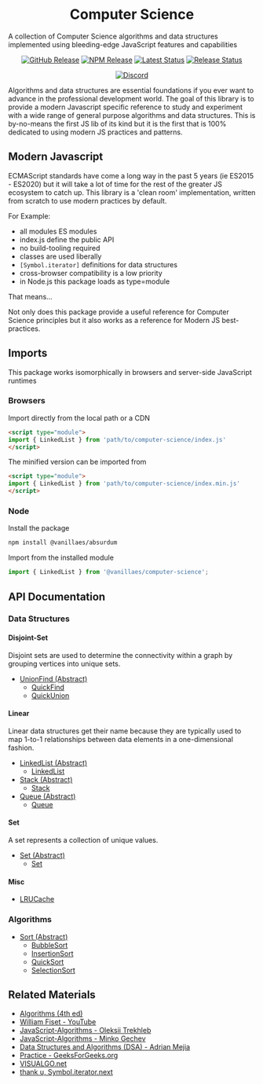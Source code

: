 <h1 align="center">Computer Science</h1>

A collection of Computer Science algorithms and data structures implemented using bleeding-edge JavaScript features and capabilities 

<div align="center">
  <a href="https://github.com/vanillaes/computer-science/releases"><img src="https://badgen.net/github/tag/vanillaes/computer-science" alt="GitHub Release"></a>
  <a href="https://www.npmjs.com/package/@vanillaes/computer-science"><img src="https://badgen.net/npm/v/@vanillaes/computer-science" alt="NPM Release"></a>
  <a href="https://github.com/vanillaes/computer-science/actions"><img src="https://github.com/vanillaes/computer-science/workflows/Latest/badge.svg" alt="Latest Status"></a>
  <a href="https://github.com/vanillaes/computer-science/actions"><img src="https://github.com/vanillaes/computer-science/workflows/Release/badge.svg" alt="Release Status"></a>

  <a href="https://discord.gg/aSWYgtybzV"><img alt="Discord" src="https://img.shields.io/discord/723296249121603604?color=%23738ADB"></a>
</div>

Algorithms and data structures are essential foundations if you ever want to advance in the professional development world. The goal of this library is to provide a modern Javascript specific reference to study and experiment with a wide range of general purpose algorithms and data structures. This is by-no-means the first JS lib of its kind but it is the first that is 100% dedicated to using modern JS practices and patterns.

## Modern Javascript

ECMAScript standards have come a long way in the past 5 years (ie ES2015 - ES2020) but it will take a lot of time for the rest of the greater JS ecosystem to catch up. This library is a 'clean room' implementation, written from scratch to use modern practices by default.

For Example:

- all modules ES modules
- index.js define the public API
- no build-tooling required
- classes are used liberally 
- `[Symbol.iterator]` definitions for data structures
- cross-browser compatibility is a low priority
- in Node.js this package loads as type=module

That means...

Not only does this package provide a useful reference for Computer Science principles but it also works as a reference for Modern JS best-practices.  

## Imports

This package works isomorphically in browsers and server-side JavaScript runtimes

### Browsers

Import directly from the local path or a CDN

```html
<script type="module">
import { LinkedList } from 'path/to/computer-science/index.js'
</script>
```

The minified version can be imported from

```html
<script type="module">
import { LinkedList } from 'path/to/computer-science/index.min.js'
</script>
```

### Node

Install the package

```sh
npm install @vanillaes/absurdum
```

Import from the installed module

```javascript
import { LinkedList } from '@vanillaes/computer-science';
```

## API Documentation
### Data Structures

#### Disjoint-Set

Disjoint sets are used to determine the connectivity within a graph by grouping vertices into unique sets.

- [UnionFind (Abstract)][]
  - [QuickFind][]
  - [QuickUnion][]

[UnionFind (Abstract)]: ./docs/union-find.md
[QuickFind]: ./docs/UnionFind/QuickFind.md
[QuickUnion]: ./docs/UnionFind/QuickUnion.md 

#### Linear

Linear data structures get their name because they are typically used to map 1-to-1 relationships between data elements in a one-dimensional fashion.

- [LinkedList (Abstract)][]
  - [LinkedList][]
- [Stack (Abstract)][]
  - [Stack][]
- [Queue (Abstract)][]
  - [Queue][]

[LinkedList (Abstract)]: ./docs/linked-list.md
[LinkedList]: ./docs/LinkedList/LinkedList.md
[Stack (Abstract)]: ./docs/stack.md
[Stack]: ./docs/Stack/Stack.md
[Queue (Abstract)]: ./docs/queue.md
[Queue]: ./docs/Queue/Queue.md

#### Set

A set represents a collection of unique values.

- [Set (Abstract)][]
  - [Set][]

[Set (Abstract)]: ./docs/set.md
[Set]: ./docs/Set/Set.md

####  Misc

- [LRUCache][]

[LRUCache]: ./docs/Misc/LRUCache.md

### Algorithms

- [Sort (Abstract)][]
  - [BubbleSort][]
  - [InsertionSort][]
  - [QuickSort][]
  - [SelectionSort][]

[Sort (Abstract)]: ./docs/sort.md
[BubbleSort]: ./docs/Sort/BubbleSort.md
[InsertionSort]: ./docs/Sort/InsertionSort.md
[QuickSort]: ./docs/Sort/QuickSort.md
[SelectionSort]: ./docs/Sort/SelectionSort.md

## Related Materials

- [Algorithms (4th ed)][]
- [William Fiset - YouTube][]
- [JavaScript-Algorithms - Oleksii Trekhleb][]
- [JavaScript-Algorithms - Minko Gechev][]
- [Data Structures and Algorithms (DSA) - Adrian Mejia][]
- [Practice - GeeksForGeeks.org][]
- [VISUALGO.net][]
- [thank u, Symbol.iterator.next][]

[Algorithms (4th ed)]: https://algs4.cs.princeton.edu/home/
[William Fiset - YouTube]: https://www.youtube.com/channel/UCD8yeTczadqdARzQUp29PJw
[JavaScript-Algorithms - Oleksii Trekhleb]: https://github.com/trekhleb/javascript-algorithms
[JavaScript-Algorithms - Minko Gechev]: https://github.com/mgechev/javascript-algorithms
[Data Structures and Algorithms (DSA) - Adrian Mejia]: https://adrianmejia.com/categories/coding/data-structures-and-algorithms-dsa/
[Practice - GeeksForGeeks.org]: https://practice.geeksforgeeks.org/
[VISUALGO.net]: https://visualgo.net/en
[thank u, Symbol.iterator.next]: https://medium.com/front-end-weekly/thank-u-symbol-iterator-next-aef9f09ff78
